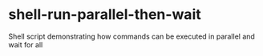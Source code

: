 # shell-run-parallel-then-wait
Shell script demonstrating how commands can be executed in parallel and wait for all
